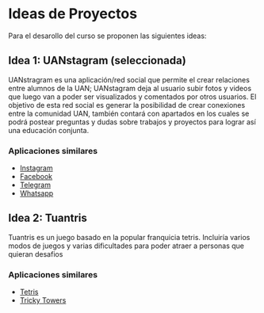 # Ideas de Proyectos
Para el desarollo del curso se proponen las siguientes ideas:

## Idea 1: UANstagram (seleccionada)
UANstragram es una aplicación/red social que permite el crear relaciones entre alumnos de la UAN; UANstagram deja al usuario subir fotos y videos que luego van a poder ser visualizados y comentados por otros usuarios.
El objetivo de esta red social es generar la posibilidad de crear conexiones entre la comunidad UAN, también contará con apartados en los cuales se podrá postear preguntas y dudas sobre trabajos y proyectos para lograr así una educación conjunta.

### Aplicaciones similares
  - [Instagram](https://play.google.com/store/apps/details?id=com.instagram.android&hl=en&gl=US)
  - [Facebook](https://play.google.com/store/apps/details?id=com.facebook.katana&hl=en&gl=US)
  - [Telegram](https://play.google.com/store/apps/details?id=org.telegram.messenger&hl=en&gl=US)
  - [Whatsapp](https://play.google.com/store/apps/details?id=com.whatsapp&hl=en&gl=US)

## Idea 2: Tuantris
Tuantris es un juego basado en la popular franquicia tetris. Incluiría varios modos de juegos y varias dificultades para poder atraer a personas que quieran desafios

### Aplicaciones similares
  - [Tetris](https://play.google.com/store/apps/details?id=com.n3twork.tetris&hl=en&gl=US)
  - [Tricky Towers](https://www.trickytowers.com)
